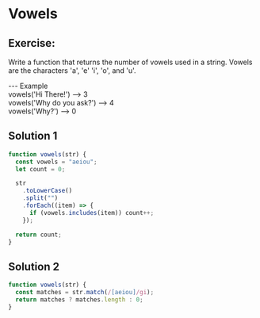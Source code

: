 # Vowels

## Exercise:

Write a function that returns the number of vowels
used in a string. Vowels are the characters 'a', 'e'
'i', 'o', and 'u'.

--- Example
<br> vowels('Hi There!') --> 3
<br> vowels('Why do you ask?') --> 4
<br> vowels('Why?') --> 0

## Solution 1

```js
function vowels(str) {
  const vowels = "aeiou";
  let count = 0;

  str
    .toLowerCase()
    .split("")
    .forEach((item) => {
      if (vowels.includes(item)) count++;
    });

  return count;
}
```

## Solution 2

```js
function vowels(str) {
  const matches = str.match(/[aeiou]/gi);
  return matches ? matches.length : 0;
}
```
